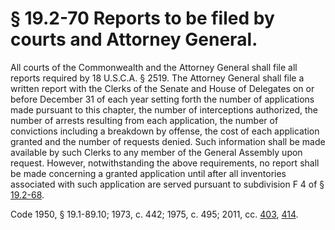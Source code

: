 # § 19.2-70 Reports to be filed by courts and Attorney General.

<p>All courts of the Commonwealth and the Attorney General shall file all reports required by 18 U.S.C.A. § 2519. The Attorney General shall file a written report with the Clerks of the Senate and House of Delegates on or before December 31 of each year setting forth the number of applications made pursuant to this chapter, the number of interceptions authorized, the number of arrests resulting from each application, the number of convictions including a breakdown by offense, the cost of each application granted and the number of requests denied. Such information shall be made available by such Clerks to any member of the General Assembly upon request. However, notwithstanding the above requirements, no report shall be made concerning a granted application until after all inventories associated with such application are served pursuant to subdivision F 4 of § <a href='http://law.lis.virginia.gov/vacode/19.2-68/'>19.2-68</a>.</p><p>Code 1950, § 19.1-89.10; 1973, c. 442; 1975, c. 495; 2011, cc. <a href='http://lis.virginia.gov/cgi-bin/legp604.exe?111+ful+CHAP0403'>403</a>, <a href='http://lis.virginia.gov/cgi-bin/legp604.exe?111+ful+CHAP0414'>414</a>.</p>
